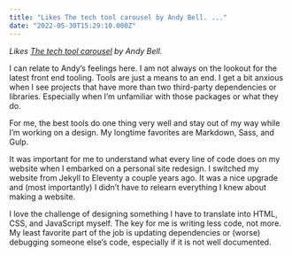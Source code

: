```yaml
---
title: "Likes The tech tool carousel by Andy Bell. ..."
date: "2022-05-30T15:29:10.000Z"
---
```


_Likes [The tech tool carousel](https://andy-bell.co.uk/the-tech-tool-carousel/) by Andy Bell._

I can relate to Andy’s feelings here. I am not always on the lookout for the latest front end tooling. Tools are just a means to an end. I get a bit anxious when I see projects that have more than two third-party dependencies or libraries. Especially when I’m unfamiliar with those packages or what they do.

For me, the best tools do one thing very well and stay out of my way while I’m working on a design. My longtime favorites are Markdown, Sass, and Gulp.

It was important for me to understand what every line of code does on my website when I embarked on a personal site redesign. I switched my website from Jekyll to Eleventy a couple years ago. It was a nice upgrade and (most importantly) I didn’t have to relearn everything I knew about making a website.

I love the challenge of designing something I have to translate into HTML, CSS, and JavaScript myself. The key for me is writing less code, not more. My least favorite part of the job is updating dependencies or (worse) debugging someone else‘s code, especially if it is not well documented.
